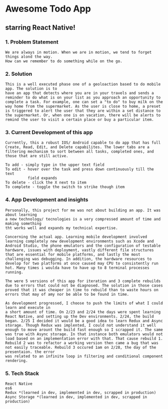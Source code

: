# Awesome Todo App
## starring __**React Native!**__


### 1. Problem Statement

    We are always in motion. When we are in motion, we tend to forget things alond the way.
    How can we remember to do something while on the go. 

### 2. Solution

    This is a well executed phase one of a geoloaction based to do mobile app. The solution is to 
    have an app that detects where you are in your travels and sends a reminder to do what is on your list as you approach an opportunity to complete a task. For example, one can set a "to do" to buy milk on the way home from the supermarket. As the user is close to home, a preset is triggered to alert the user that they are within a set distance to the supermarket. Or, when one is on vacation, there will be alerts to remind the user to visit a certain place or buy a particular item. 

### 3. Current Development of this app

    Currently, this a robust IOS/ Android capable to do app that has full Create, Read, Edit, and Delete capabilites. The lower tabs are a filtering mechanism to sort between all tasks, completed ones, and those that are still active.

    To add - simply type in the upper text field
    To edit - hover over the task and press down continuously till the text
              field expands
    To delete - click the X next to item
    To complete - toggle the switch to strike though item

### 4. App Development and insights

    Personally, this project for me was not about building an app. It was about learning
    a new technology/ tecnologies is a very compressed amount of time and making something
    tht works well and expands my technical expertise.

    Concerning the actual app. Learning mobile development involved learning completely new development environments such as Xcode and Android Studio, the phone emulators and the configuration of testable hardware, issues with deployment, vastly different file structures that are essential for mobile platforms, and lastly the most challenging was debugging. In addition, the hardware resources to develop for two platforms at once caused may CPU to consistently run hot. Many times i woulda have to have up to 8 terminal processes running.

    The were 5 versions of this app for iteration and 3 complete rebuilds due to errors that could not be diagnosed. The solution in those cases proved that it was cheaper in time to rebuild than to waste hours on errors that may of amy nor be able to be found in time. 

    As development progressed, I choose to push the limits of what I could learn and execute in 
    a short amount of time. On 2/23 and 2/24 the days were spent learning React Native, and setting up the Dev environments. 2/24, the build began. 2/25 I decided it would be a good idea to learn Redux and Async storage. Though Redux was implented, I could not understand it well enough to move arount the build fast enough so I scrapped it. The same was true with Async storage. In that instance both emulators would not load based on an implementation error with that. That cause rebuild 1. Rebuild 2 was to refactor a working version then came a bug that was not easily traceable. Rebuild 3 occured 1am on 2/28, the day of the presentaion. the error 
    was related to an infinite loop in filtering and conditional component rendering.

### 5. Tech Stack

    React Native
    es6
    Redux *(learned in dev, implemented in dev, scrapped in production)
    Async Storage *(learned in dev, implemented in dev, scrapped in production)







